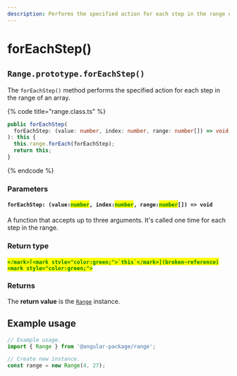 ```yaml
---
description: Performs the specified action for each step in the range of an array
---
```


# forEachStep()

## `Range.prototype.forEachStep()`

The `forEachStep()` method performs the specified action for each step in the range of an array.

{% code title="range.class.ts" %}
```typescript
public forEachStep(
  forEachStep: (value: number, index: number, range: number[]) => void
): this {
  this.range.forEach(forEachStep);
  return this;
}
```
{% endcode %}

### Parameters

#### `forEachStep: (value:`<mark style="color:green;">`number`</mark>`, index:`<mark style="color:green;">`number`</mark>`, range:`<mark style="color:green;">`number`</mark>`[]) => void`&#x20;

A function that accepts up to three arguments. It's called one time for each step in the range.

### Return type

#### <mark style="color:green;">``</mark>[<mark style="color:green;">`this`</mark>](broken-reference)<mark style="color:green;">``</mark>

### Returns

The **return value** is the [`Range`](broken-reference) instance.

## Example usage

```typescript
// Example usage.
import { Range } from '@angular-package/range';

// Create new instance.
const range = new Range(4, 27);


```
